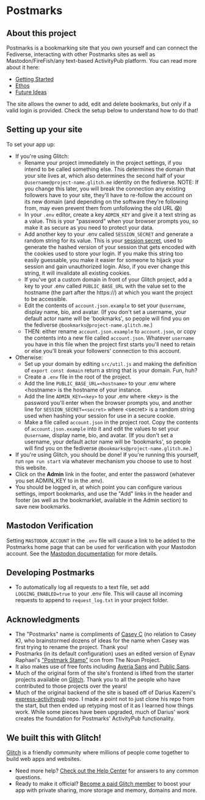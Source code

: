 # Postmarks

## About this project

Postmarks is a bookmarking site that you own yourself and can connect the Fediverse, interacting with other Postmarks sites as well as Mastodon/FireFish/any text-based ActivityPub platform. You can read more about it here:

- [Getting Started](https://casey.kolderup.org/notes/b059694f5064c6c6285075c894a72317.html)
- [Ethos](https://casey.kolderup.org/notes/edf3a659f52528da103ea4dcbb09f66f.html)
- [Future Ideas](https://casey.kolderup.org/notes/9307f6d67bbfedbd215ae2d09caeab39.html)

The site allows the owner to add, edit and delete bookmarks, but only if a valid login is provided.
Check the setup below to understand how to do that!

## Setting up your site

To set your app up:

- If you're using Glitch:
  - Rename your project immediately in the project settings, if you intend to be called something else. This determines the domain that your site lives at, which also determines the second half of your `@username@project-name.glitch.me` identity on the fediverse. NOTE: If you change this later, you will break the connection any existing followers have to your site, they'll have to re-follow the account on its new domain (and depending on the software they're following from, may even prevent them from unfollowing the old URL 😱)
  - In your `.env` editor, create a key `ADMIN_KEY` and give it a text string as a value. This is your "password" when your browser prompts you, so make it as secure as you need to protect your data.
  - Add another key to your .env called `SESSION_SECRET` and generate a random string for its value. This is your [session secret](http://expressjs.com/en/resources/middleware/session.html#secret), used to generate the hashed version of your session that gets encoded with the cookies used to store your login. If you make this string too easily guessable, you make it easier for someone to hijack your session and gain unauthorized login. Also, if you ever change this string, it will invalidate all existing cookies.
  - If you've got a custom domain in front of your Glitch project, add a key to your .env called `PUBLIC_BASE_URL` with the value set to the hostname (the part after the https://) at which you want the project to be accessible.
  - Edit the contents of `account.json.example` to set your `@username`, display name, bio, and avatar. (If you don't set a username, your default actor name will be 'bookmarks', so people will find you on the fediverse `@bookmarks@project-name.glitch.me`.)
  - THEN: either rename `account.json.example` to `account.json`, or copy the contents into a new file called `account.json`. Whatever `username` you have in this file when the project first starts you'll need to retain or else you'll break your followers' connection to this account.
- Otherwise:
  - Set up your domain by editing `src/util.js` and making the definition of `export const domain` return a string that is your domain. Fun, huh?
  - Create a `.env` file in the root of the project.
  - Add the line `PUBLIC_BASE_URL=<hostname>` to your .env where \<hostname\> is the hostname of your instance.
  - Add the line `ADMIN_KEY=<key>` to your .env where \<key\> is the password you'll enter when the browser prompts you, and another line for `SESSION_SECRET=<secret>` where \<secret\> is a random string used when hashing your session for use in a secure cookie.
  - Make a file called `account.json` in the project root. Copy the contents of `account.json.example` into it and edit the values to set your `@username`, display name, bio, and avatar. (If you don't set a username, your default actor name will be 'bookmarks', so people will find you on the fediverse `@bookmarks@project-name.glitch.me`.)
- If you're using Glitch, you should be done! If you're running this yourself, run `npm run start` via whatever mechanism you choose to use to host this website.
- Click on the **Admin** link in the footer, and enter the password (whatever you set ADMIN_KEY to in the .env).
- You should be logged in, at which point you can configure various settings, import bookmarks, and use the "Add" links in the header and footer (as well as the bookmarklet, available in the Admin section) to save new bookmarks.

## Mastodon Verification

Setting `MASTODON_ACCOUNT` in the `.env` file will cause a link to be added to the Postmarks home page that can be used for verification with your Mastodon account. See the [Mastodon documentation](https://docs.joinmastodon.org/user/profile/#verification) for more details.

## Developing Postmarks

- To automatically log all requests to a text file, set add `LOGGING_ENABLED=true` to your .env file. This will cause all incoming requests to append to `request_log.txt` in your project folder.

## Acknowledgments

- The "Postmarks" name is compliments of [Casey C](https://sowe.li) (no relation to Casey K), who brainstormed dozens of ideas for the name when Casey was first trying to rename the project. Thank you!
- Postmarks (in its default configuration) uses an edited version of Eynav Raphael's ["Postmark Stamp"](https://thenounproject.com/icon/postmark-stamp-928917/) icon from The Noun Project.
- It also makes use of free fonts including [Averia Sans](http://iotic.com/averia/) and [Public Sans](https://public-sans.digital.gov/).
- Much of the original form of the site's frontend is lifted from the starter projects available on [Glitch](https://glitch.com). Thank you to all the people who have contributed to those projects over the years!
- Much of the original backend of the site is based off of Darius Kazemi's [express-activitypub](https://github.com/dariusk/express-activitypub) repo. I made a point not to just clone his repo from the start, but then ended up retyping most of it as I learned how things work. While some pieces have been upgraded, much of Darius' work creates the foundation for Postmarks' ActivityPub functionality.

## We built this with Glitch!

[Glitch](https://glitch.com) is a friendly community where millions of people come together to build web apps and websites.

- Need more help? [Check out the Help Center](https://help.glitch.com/) for answers to any common questions.
- Ready to make it official? [Become a paid Glitch member](https://glitch.com/pricing) to boost your app with private sharing, more storage and memory, domains and more.
